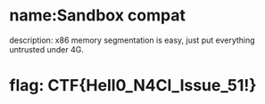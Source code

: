 # name:Sandbox compat
description: x86 memory segmentation is easy, just put everything untrusted under 4G.

# flag: CTF{Hell0_N4Cl_Issue_51!}